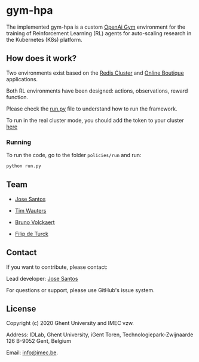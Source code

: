 # gym-hpa

The implemented gym-hpa is a custom [OpenAi Gym](https://gym.openai.com/) 
environment for the training of Reinforcement Learning (RL) agents for auto-scaling research 
in the Kubernetes (K8s) platform. 


## How does it work?

Two environments exist based on the [Redis Cluster](https://github.com/bitnami/charts/tree/master/bitnami/redis-cluster) and [Online Boutique](https://github.com/GoogleCloudPlatform/microservices-demo) applications. 

Both RL environments have been designed: actions, observations, reward function. 

Please check the [run.py](policies/run/run.py) file to understand how to run the framework. 

To run in the real cluster mode, you should add the token to your cluster [here](gym_hpa/envs/deployment.py)

### Running

To run the code, go to the folder `policies/run` and run:

```bash
python run.py
```

## Team

* [Jose Santos](https://scholar.google.com/citations?hl=en&user=57EIYWcAAAAJ)

* [Tim Wauters](https://scholar.google.com/citations?hl=en&user=Kvxp9iYAAAAJ)

* [Bruno Volckaert](https://scholar.google.com/citations?hl=en&user=NIILGOMAAAAJ)

* [Filip de Turck](https://scholar.google.com/citations?hl=en&user=-HXXnmEAAAAJ)

## Contact

If you want to contribute, please contact:

Lead developer: [Jose Santos](https://github.com/jpedro1992/)

For questions or support, please use GitHub's issue system.

## License

Copyright (c) 2020 Ghent University and IMEC vzw.

Address: IDLab, Ghent University, iGent Toren, Technologiepark-Zwijnaarde 126 B-9052 Gent, Belgium 

Email: info@imec.be.


